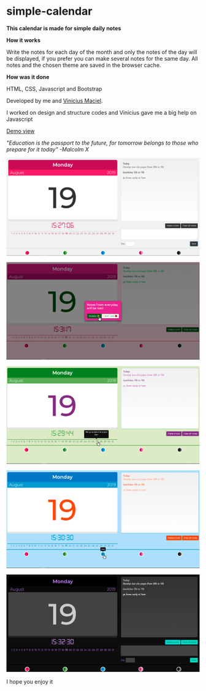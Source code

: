 # simple-calendar

<strong>This calendar is made for simple daily notes</strong>


<strong>How it works</strong>

Write the notes for each day of the month and only the notes of the day will be displayed, if you prefer you can make several notes for the same day. All notes and the chosen theme are saved in the browser cache.


<strong>How was it done</strong>

HTML, CSS, Javascript and Bootstrap


Developed by me and <a href="https://github.com/vimaciel">Vinicius Maciel</a>.

I worked on design and structure codes and Vinicius gave me a big help on Javascript


<a href="https://codepen.io/marconip/pen/WNexLZV" target="_blank">Demo view</a>


<i>"Education is the passport to the future, for tomorrow belongs to those who prepare for it today" -Malcolm X</i>

![print](https://github.com/marconip/simple-calendar/blob/master/img/print-red.jpg)

![print](https://github.com/marconip/simple-calendar/blob/master/img/print-pink.jpg)

![print](https://github.com/marconip/simple-calendar/blob/master/img/print-green.jpg)

![print](https://github.com/marconip/simple-calendar/blob/master/img/print-blue.jpg)

![print](https://github.com/marconip/simple-calendar/blob/master/img/print-dark.jpg)

I hope you enjoy it
